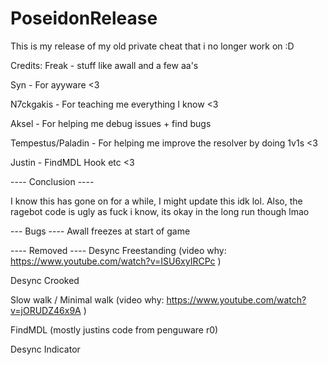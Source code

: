 # PoseidonRelease
This is my release of my old private cheat that i no longer work on :D


Credits:
Freak - stuff like awall and a few aa's

Syn - For ayyware <3

N7ckgakis - For teaching me everything I know <3

Aksel - For helping me debug issues + find bugs

Tempestus/Paladin - For helping me improve the resolver by doing 1v1s <3

Justin - FindMDL Hook etc <3


---- Conclusion ----

I know this has gone on for a while, I might update this idk lol. Also, the ragebot code is ugly as fuck i know, its okay in the long run though lmao

--- Bugs ----
Awall freezes at start of game 

---- Removed ----
Desync Freestanding (video why: https://www.youtube.com/watch?v=ISU6xyIRCPc )

Desync Crooked

Slow walk / Minimal walk (video why: https://www.youtube.com/watch?v=jORUDZ46x9A )

FindMDL (mostly justins code from penguware r0)

Desync Indicator


